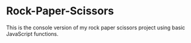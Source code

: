 # Rock-Paper-Scissors
 This is the console version of my rock paper scissors project using basic JavaScript functions.
